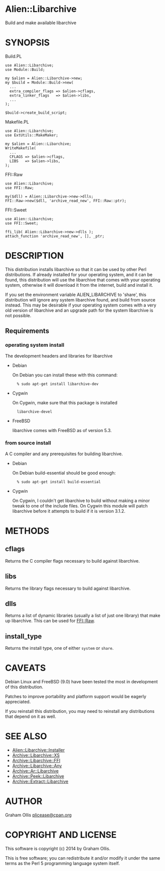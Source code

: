 # Alien::Libarchive

Build and make available libarchive

# SYNOPSIS

Build.PL

    use Alien::Libarchive;
    use Module::Build;
    
    my $alien = Alien::Libarchive->new;
    my $build = Module::Build->new(
      ...
      extra_compiler_flags => $alien->cflags,
      extra_linker_flags   => $alien->libs,
      ...
    );
    
    $build->create_build_script;

Makefile.PL

    use Alien::Libarchive;
    use ExtUtils::MakeMaker;
    
    my $alien = Alien::Libarchive;
    WriteMakefile(
      ...
      CFLAGS => $alien->cflags,
      LIBS   => $alien->libs,
    );

FFI::Raw

    use Alien::Libarchive;
    use FFI::Raw;
    
    my($dll) = Alien::Libarchive->new->dlls;
    FFI::Raw->new($dll, 'archive_read_new', FFI::Raw::ptr);

FFI::Sweet

    use Alien::Libarchive;
    use FFI::Sweet;
    
    ffi_lib( Alien::Libarchive->new->dlls );
    attach_function 'archive_read_new', [], _ptr;

# DESCRIPTION

This distribution installs libarchive so that it can be used by other Perl
distributions.  If already installed for your operating system, and it can
be found, this distribution will use the libarchive that comes with your
operating system, otherwise it will download it from the internet, build
and install it.

If you set the environment variable ALIEN\_LIBARCHIVE to 'share', this
distribution will ignore any system libarchive found, and build from
source instead.  This may be desirable if your operating system comes
with a very old version of libarchive and an upgrade path for the 
system libarchive is not possible.

## Requirements

### operating system install

The development headers and libraries for libarchive

- Debian

    On Debian you can install these with this command:

        % sudo apt-get install libarchive-dev

- Cygwin

    On Cygwin, make sure that this package is installed

        libarchive-devel

- FreeBSD

    libarchive comes with FreeBSD as of version 5.3.

### from source install

A C compiler and any prerequisites for building libarchive.

- Debian

    On Debian build-essential should be good enough:

        % sudo apt-get install build-essential

- Cygwin

    On Cygwin, I couldn't get libarchive to build without making a
    minor tweak to one of the include files.  On Cygwin this module
    will patch libarchive before it attempts to build if it is
    version 3.1.2.

# METHODS

## cflags

Returns the C compiler flags necessary to build against libarchive.

## libs

Returns the library flags necessary to build against libarchive.

## dlls

Returns a list of dynamic libraries (usually a list of just one library)
that make up libarchive.  This can be used for [FFI::Raw](https://metacpan.org/pod/FFI::Raw).

## install\_type

Returns the install type, one of either `system` or `share`.

# CAVEATS

Debian Linux and FreeBSD (9.0) have been tested the most
in development of this distribution.

Patches to improve portability and platform support would be eagerly
appreciated.

If you reinstall this distribution, you may need to reinstall any
distributions that depend on it as well.

# SEE ALSO

- [Alien::Libarchive::Installer](https://metacpan.org/pod/Alien::Libarchive::Installer)
- [Archive::Libarchive::XS](https://metacpan.org/pod/Archive::Libarchive::XS)
- [Archive::Libarchive::FFI](https://metacpan.org/pod/Archive::Libarchive::FFI)
- [Archive::Libarchive::Any](https://metacpan.org/pod/Archive::Libarchive::Any)
- [Archive::Ar::Libarchive](https://metacpan.org/pod/Archive::Ar::Libarchive)
- [Archive::Peek::Libarchive](https://metacpan.org/pod/Archive::Peek::Libarchive)
- [Archive::Extract::Libarchive](https://metacpan.org/pod/Archive::Extract::Libarchive)

# AUTHOR

Graham Ollis <plicease@cpan.org>

# COPYRIGHT AND LICENSE

This software is copyright (c) 2014 by Graham Ollis.

This is free software; you can redistribute it and/or modify it under
the same terms as the Perl 5 programming language system itself.
